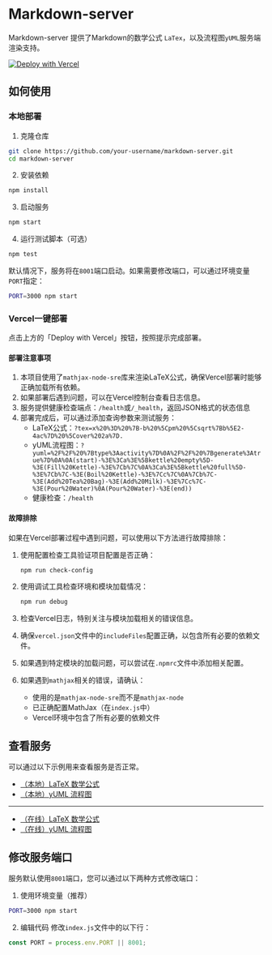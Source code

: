 # Markdown-server

Markdown-server 提供了Markdown的数学公式 `LaTex`，以及流程图`yUML`服务端渲染支持。

[![Deploy with Vercel](https://vercel.com/button)](https://vercel.com/new/clone?repository-url=https%3A%2F%2Fgithub.com%2Fsbfkcel%2Fmarkdown-server)

## 如何使用

### 本地部署

1. 克隆仓库
```bash
git clone https://github.com/your-username/markdown-server.git
cd markdown-server
```

2. 安装依赖
```bash
npm install
```

3. 启动服务
```bash
npm start
```

4. 运行测试脚本（可选）
```bash
npm test
```

默认情况下，服务将在`8001`端口启动。如果需要修改端口，可以通过环境变量`PORT`指定：
```bash
PORT=3000 npm start
```
    
### Vercel一键部署

点击上方的「Deploy with Vercel」按钮，按照提示完成部署。

#### 部署注意事项

1. 本项目使用了`mathjax-node-sre`库来渲染LaTeX公式，确保Vercel部署时能够正确加载所有依赖。
2. 如果部署后遇到问题，可以在Vercel控制台查看日志信息。
3. 服务提供健康检查端点：`/health`或`/_health`，返回JSON格式的状态信息
4. 部署完成后，可以通过添加查询参数来测试服务：
   - LaTeX公式：`?tex=x%20%3D%20%7B-b%20%5Cpm%20%5Csqrt%7Bb%5E2-4ac%7D%20%5Cover%202a%7D.`
   - yUML流程图：`?yuml=%2F%2F%20%7Btype%3Aactivity%7D%0A%2F%2F%20%7Bgenerate%3Atrue%7D%0A%0A(start)-%3E%3Ca%3E%5Bkettle%20empty%5D-%3E(Fill%20Kettle)-%3E%7Cb%7C%0A%3Ca%3E%5Bkettle%20full%5D-%3E%7Cb%7C-%3E(Boil%20Kettle)-%3E%7Cc%7C%0A%7Cb%7C-%3E(Add%20Tea%20Bag)-%3E(Add%20Milk)-%3E%7Cc%7C-%3E(Pour%20Water)%0A(Pour%20Water)-%3E(end))`
   - 健康检查：`/health`

#### 故障排除

如果在Vercel部署过程中遇到问题，可以使用以下方法进行故障排除：

1. 使用配置检查工具验证项目配置是否正确：
   ```bash
   npm run check-config
   ```

2. 使用调试工具检查环境和模块加载情况：
   ```bash
   npm run debug
   ```

3. 检查Vercel日志，特别关注与模块加载相关的错误信息。

4. 确保`vercel.json`文件中的`includeFiles`配置正确，以包含所有必要的依赖文件。

5. 如果遇到特定模块的加载问题，可以尝试在`.npmrc`文件中添加相关配置。

6. 如果遇到`mathjax`相关的错误，请确认：
   - 使用的是`mathjax-node-sre`而不是`mathjax-node`
   - 已正确配置MathJax（在`index.js`中）
   - Vercel环境中包含了所有必要的依赖文件

## 查看服务

可以通过以下示例用来查看服务是否正常。

- [（本地）LaTeX 数学公式](http://localhost:8001/?tex=x%20%3D%20%7B-b%20%5Cpm%20%5Csqrt%7Bb%5E2-4ac%7D%20%5Cover%202a%7D.)
- [（本地）yUML 流程图](http://localhost:8001/?yuml=%2F%2F%20%7Btype%3Aactivity%7D%0A%2F%2F%20%7Bgenerate%3Atrue%7D%0A%0A(start)-%3E%3Ca%3E%5Bkettle%20empty%5D-%3E(Fill%20Kettle)-%3E%7Cb%7C%0A%3Ca%3E%5Bkettle%20full%5D-%3E%7Cb%7C-%3E(Boil%20Kettle)-%3E%7Cc%7C%0A%7Cb%7C-%3E(Add%20Tea%20Bag)-%3E(Add%20Milk)-%3E%7Cc%7C-%3E(Pour%20Water)%0A(Pour%20Water)-%3E(end))

---

- [（在线）LaTeX 数学公式](http://towxml.vvadd.com/?tex=x%20%3D%20%7B-b%20%5Cpm%20%5Csqrt%7Bb%5E2-4ac%7D%20%5Cover%202a%7D.)
- [（在线）yUML 流程图](http://towxml.vvadd.com/?yuml=%2F%2F%20%7Btype%3Aactivity%7D%0A%2F%2F%20%7Bgenerate%3Atrue%7D%0A%0A(start)-%3E%3Ca%3E%5Bkettle%20empty%5D-%3E(Fill%20Kettle)-%3E%7Cb%7C%0A%3Ca%3E%5Bkettle%20full%5D-%3E%7Cb%7C-%3E(Boil%20Kettle)-%3E%7Cc%7C%0A%7Cb%7C-%3E(Add%20Tea%20Bag)-%3E(Add%20Milk)-%3E%7Cc%7C-%3E(Pour%20Water)%0A(Pour%20Water)-%3E(end))

## 修改服务端口

服务默认使用`8001`端口，您可以通过以下两种方式修改端口：

1. 使用环境变量（推荐）
```bash
PORT=3000 npm start
```

2. 编辑代码
修改`index.js`文件中的以下行：
```javascript
const PORT = process.env.PORT || 8001;
```

